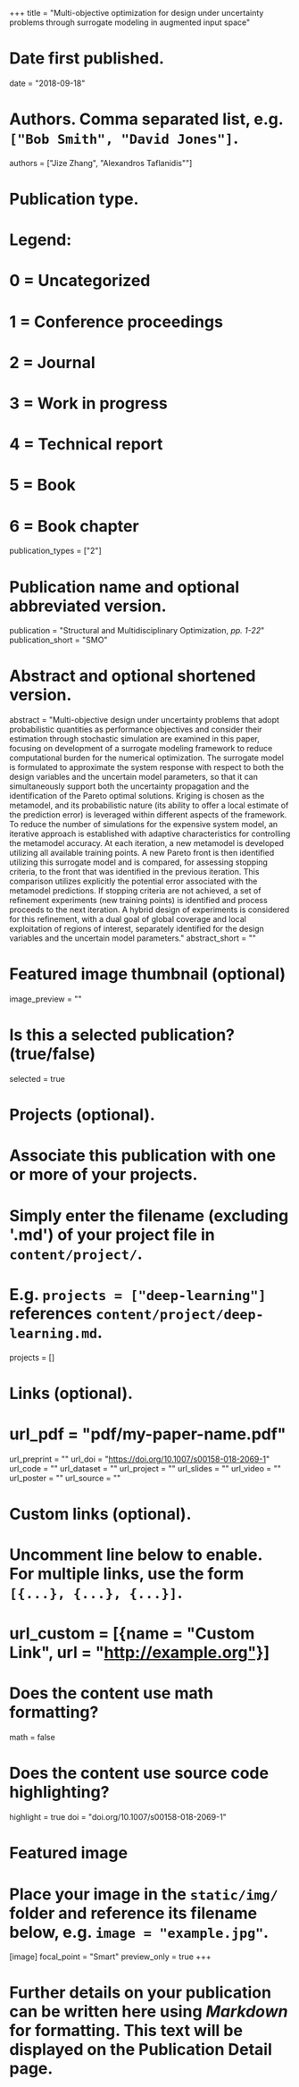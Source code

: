 +++
title = "Multi-objective optimization for design under uncertainty problems through surrogate modeling in augmented input space"

# Date first published.
date = "2018-09-18"

# Authors. Comma separated list, e.g. `["Bob Smith", "David Jones"]`.
authors = ["Jize Zhang", "Alexandros Taflanidis""]

# Publication type.
# Legend:
# 0 = Uncategorized
# 1 = Conference proceedings
# 2 = Journal
# 3 = Work in progress
# 4 = Technical report
# 5 = Book
# 6 = Book chapter
publication_types = ["2"]

# Publication name and optional abbreviated version.
publication = "Structural and Multidisciplinary Optimization, _pp. 1-22_"
publication_short = "SMO"

# Abstract and optional shortened version.
abstract = "Multi-objective design under uncertainty problems that adopt probabilistic quantities as performance objectives and consider their estimation through stochastic simulation are examined in this paper, focusing on development of a surrogate modeling framework to reduce computational burden for the numerical optimization. The surrogate model is formulated to approximate the system response with respect to both the design variables and the uncertain model parameters, so that it can simultaneously support both the uncertainty propagation and the identification of the Pareto optimal solutions. Kriging is chosen as the metamodel, and its probabilistic nature (its ability to offer a local estimate of the prediction error) is leveraged within different aspects of the framework. To reduce the number of simulations for the expensive system model, an iterative approach is established with adaptive characteristics for controlling the metamodel accuracy. At each iteration, a new metamodel is developed utilizing all available training points. A new Pareto front is then identified utilizing this surrogate model and is compared, for assessing stopping criteria, to the front that was identified in the previous iteration. This comparison utilizes explicitly the potential error associated with the metamodel predictions. If stopping criteria are not achieved, a set of refinement experiments (new training points) is identified and process proceeds to the next iteration. A hybrid design of experiments is considered for this refinement, with a dual goal of global coverage and local exploitation of regions of interest, separately identified for the design variables and the uncertain model parameters."
abstract_short = ""

# Featured image thumbnail (optional)
image_preview = ""

# Is this a selected publication? (true/false)
selected = true

# Projects (optional).
#   Associate this publication with one or more of your projects.
#   Simply enter the filename (excluding '.md') of your project file in `content/project/`.
#   E.g. `projects = ["deep-learning"]` references `content/project/deep-learning.md`.
projects = []

# Links (optional).
# url_pdf = "pdf/my-paper-name.pdf"
url_preprint = ""
url_doi = "https://doi.org/10.1007/s00158-018-2069-1"
url_code = ""
url_dataset = ""
url_project = ""
url_slides = ""
url_video = ""
url_poster = ""
url_source = ""

# Custom links (optional).
#   Uncomment line below to enable. For multiple links, use the form `[{...}, {...}, {...}]`.
# url_custom = [{name = "Custom Link", url = "http://example.org"}]

# Does the content use math formatting?
math = false

# Does the content use source code highlighting?
highlight = true
doi = "doi.org/10.1007/s00158-018-2069-1"
# Featured image
# Place your image in the `static/img/` folder and reference its filename below, e.g. `image = "example.jpg"`.
[image]
focal_point = "Smart"
preview_only = true
+++

# Further details on your publication can be written here using *Markdown* for formatting. This text will be displayed on the Publication Detail page.
